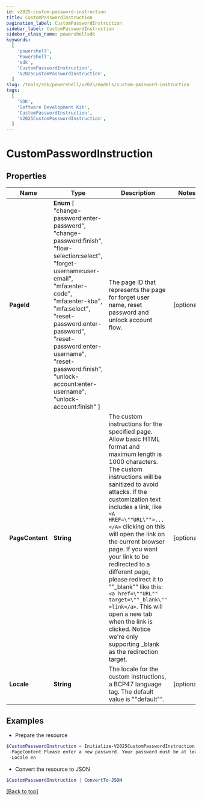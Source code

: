 ```yaml
---
id: v2025-custom-password-instruction
title: CustomPasswordInstruction
pagination_label: CustomPasswordInstruction
sidebar_label: CustomPasswordInstruction
sidebar_class_name: powershellsdk
keywords:
  [
    'powershell',
    'PowerShell',
    'sdk',
    'CustomPasswordInstruction',
    'V2025CustomPasswordInstruction',
  ]
slug: /tools/sdk/powershell/v2025/models/custom-password-instruction
tags:
  [
    'SDK',
    'Software Development Kit',
    'CustomPasswordInstruction',
    'V2025CustomPasswordInstruction',
  ]
---
```


# CustomPasswordInstruction

## Properties

| Name | Type | Description | Notes |
| --- | --- | --- | --- |
| **PageId** | **Enum** [ "change-password:enter-password", "change-password:finish", "flow-selection:select", "forget-username:user-email", "mfa:enter-code", "mfa:enter-kba", "mfa:select", "reset-password:enter-password", "reset-password:enter-username", "reset-password:finish", "unlock-account:enter-username", "unlock-account:finish" ] | The page ID that represents the page for forget user name, reset password and unlock account flow. | [optional] |
| **PageContent** | **String** | The custom instructions for the specified page. Allow basic HTML format and maximum length is 1000 characters. The custom instructions will be sanitized to avoid attacks. If the customization text includes a link, like `<A HREF=\""URL\"">...</A>` clicking on this will open the link on the current browser page. If you want your link to be redirected to a different page, please redirect it to ""\_blank"" like this: `<a href=\""URL"" target=\""_blank\"" >link</a>`. This will open a new tab when the link is clicked. Notice we're only supporting \_blank as the redirection target. | [optional] |
| **Locale** | **String** | The locale for the custom instructions, a BCP47 language tag. The default value is \""default\"". | [optional] |

## Examples

- Prepare the resource

```powershell
$CustomPasswordInstruction = Initialize-V2025CustomPasswordInstruction  -PageId change-password:enter-password `
 -PageContent Please enter a new password. Your password must be at least 8 characters long and contain at least one number and one letter. `
 -Locale en
```

- Convert the resource to JSON

```powershell
$CustomPasswordInstruction | ConvertTo-JSON
```

[[Back to top]](#)
